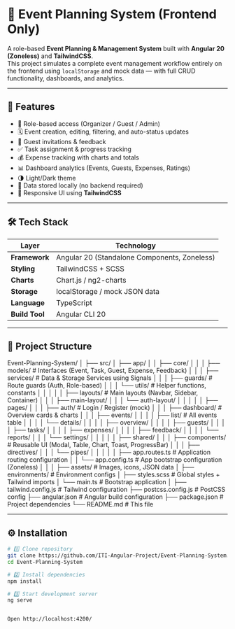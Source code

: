 # 🎯 Event Planning System (Frontend Only)

A role-based **Event Planning & Management System** built with **Angular 20 (Zoneless)** and **TailwindCSS**.  
This project simulates a complete event management workflow entirely on the frontend using `localStorage` and mock data — with full CRUD functionality, dashboards, and analytics.

---

## 🚀 Features

- 🔐 Role-based access (Organizer / Guest / Admin)
- 🗓️ Event creation, editing, filtering, and auto-status updates
- 👥 Guest invitations & feedback
- ✅ Task assignment & progress tracking
- 💰 Expense tracking with charts and totals
- 📊 Dashboard analytics (Events, Guests, Expenses, Ratings)
- 🌗 Light/Dark theme
- 💾 Data stored locally (no backend required)
- 🧱 Responsive UI using **TailwindCSS**

---

## 🛠️ Tech Stack

| Layer | Technology |
|-------|-------------|
| **Framework** | Angular 20 (Standalone Components, Zoneless) |
| **Styling** | TailwindCSS + SCSS |
| **Charts** | Chart.js / ng2-charts |
| **Storage** | localStorage / mock JSON data |
| **Language** | TypeScript |
| **Build Tool** | Angular CLI 20 |

---

## 📁 Project Structure

Event-Planning-System/
│
├── src/
│ ├── app/
│ │ ├── core/
│ │ │ ├── models/ # Interfaces (Event, Task, Guest, Expense, Feedback)
│ │ │ ├── services/ # Data & Storage Services using Signals
│ │ │ ├── guards/ # Route guards (Auth, Role-based)
│ │ │ └── utils/ # Helper functions, constants
│ │ │
│ │ ├── layouts/ # Main layouts (Navbar, Sidebar, Container)
│ │ │ ├── main-layout/
│ │ │ └── auth-layout/
│ │ │
│ │ ├── pages/
│ │ │ ├── auth/ # Login / Register (mock)
│ │ │ ├── dashboard/ # Overview cards & charts
│ │ │ ├── events/
│ │ │ │ ├── list/ # All events table
│ │ │ │ └── details/
│ │ │ │ ├── overview/
│ │ │ │ ├── guests/
│ │ │ │ ├── tasks/
│ │ │ │ ├── expenses/
│ │ │ │ ├── feedback/
│ │ │ │ └── reports/
│ │ │ └── settings/
│ │ │
│ │ ├── shared/
│ │ │ ├── components/ # Reusable UI (Modal, Table, Chart, Toast, ProgressBar)
│ │ │ ├── directives/
│ │ │ └── pipes/
│ │ │
│ │ ├── app.routes.ts # Application routing configuration
│ │ └── app.config.ts # App bootstrap configuration (Zoneless)
│ │
│ ├── assets/ # Images, icons, JSON data
│ ├── environments/ # Environment configs
│ ├── styles.scss # Global styles + Tailwind imports
│ └── main.ts # Bootstrap application
│
├── tailwind.config.js # Tailwind configuration
├── postcss.config.js # PostCSS config
├── angular.json # Angular build configuration
├── package.json # Project dependencies
└── README.md # This file


---

## ⚙️ Installation

```bash
# 1️⃣ Clone repository
git clone https://github.com/ITI-Angular-Project/Event-Planning-System.git
cd Event-Planning-System

# 2️⃣ Install dependencies
npm install

# 3️⃣ Start development server
ng serve


Open http://localhost:4200/
